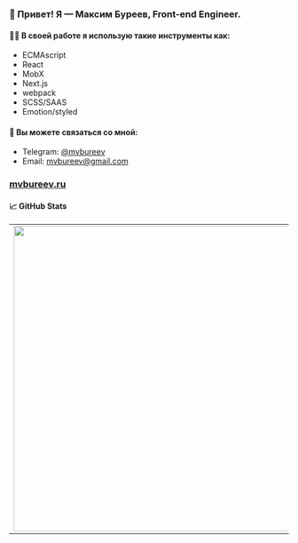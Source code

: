 ### 👋 Привет! Я — Максим Буреев, Front-end Engineer.

#### 🧑‍💻 В своей работе я использую такие инструменты как:

* ECMAscript
* React
* MobX
* Next.js
* webpack
* SCSS/SAAS
* Emotion/styled

#### 📣 Вы можете связаться со мной:

* Telegram: [@mvbureev](https://t.me/mvbureev)
* Email: mvbureev@gmail.com

### [mvbureev.ru](https://mvbureev.ru)


#### 📈 GitHub Stats
<p align="center">
  <table>
  <tr>
      <td><img width="550px" align="left" src="https://github-readme-stats.vercel.app/api?username=mvbureev&hide_border=true&count_private=true&layout=compact&hide_title=true&show_icons=true&theme=dark&icon_color=5194f0&bg_color=2E3239" /></td>
      <td><img width="550px" src="https://github-readme-stats.vercel.app/api/top-langs/?username=mvbureev&layout=compact&hide_border=true&hide_title=true&theme=dark&icon_color=5194f0&bg_color=2E3239" /></td>
  </tr>
</table>
</p>

